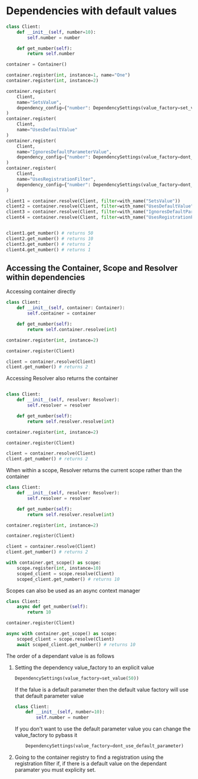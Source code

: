 # Dependencies with default values

```python
class Client:
    def __init__(self, number=10):
        self.number = number

    def get_number(self):
        return self.number

container = Container()

container.register(int, instance=1, name="One")
container.register(int, instance=2)

container.register(
    Client,
    name="SetsValue",
    dependency_config={"number": DependencySettings(value_factory=set_value(50))}
)
container.register(
    Client,
    name="UsesDefaultValue"
)
container.register(
    Client,
    name="IgnoresDefaultParameterValue",
    dependency_config={"number": DependencySettings(value_factory=dont_use_default_parameter)}
)
container.register(
    Client,
    name="UsesRegistrationFilter",
    dependency_config={"number": DependencySettings(value_factory=dont_use_default_parameter, filter=with_name("One"))}
)

client1 = container.resolve(Client, filter=with_name("SetsValue"))
client2 = container.resolve(Client, filter=with_name("UsesDefaultValue"))
client3 = container.resolve(Client, filter=with_name("IgnoresDefaultParameterValue"))
client4 = container.resolve(Client, filter=with_name("UsesRegistrationFilter"))


client1.get_number() # returns 50
client2.get_number() # returns 10
client3.get_number() # returns 2
client4.get_number() # returns 1
```

## Accessing the Container, Scope and Resolver within dependencies

Accessing container directly

```python
class Client:
    def __init__(self, container: Container):
        self.container = container

    def get_number(self):
        return self.container.resolve(int)

container.register(int, instance=2)

container.register(Client)

client = container.resolve(Client)
client.get_number() # returns 2
```

Accessing Resolver also returns the container

```python

class Client:
    def __init__(self, resolver: Resolver):
        self.resolver = resolver

    def get_number(self):
        return self.resolver.resolve(int)

container.register(int, instance=2)

container.register(Client)

client = container.resolve(Client)
client.get_number() # returns 2
```

When within a scope, Resolver returns the current scope rather than the container

```python
class Client:
    def __init__(self, resolver: Resolver):
        self.resolver = resolver

    def get_number(self):
        return self.resolver.resolve(int)

container.register(int, instance=2)

container.register(Client)

client = container.resolve(Client)
client.get_number() # returns 2

with container.get_scope() as scope:
    scope.register(int, instance=10)
    scoped_client = scope.resolve(Client)
    scoped_client.get_number() # returns 10
```

Scopes can also be used as an async context manager

```python
class Client:
    async def get_number(self):
        return 10

container.register(Client)

async with container.get_scope() as scope:
    scoped_client = scope.resolve(Client)
    await scoped_client.get_number() # returns 10
```


The order of a dependant value is as follows
1. Setting the dependency value_factory to an explicit value
    ```python
    DependencySettings(value_factory=set_value(50))
    ```
    If the falue is a default parameter then the default value factory will use that default parameter value
    ```python
    class Client:
        def __init__(self, number=10):
            self.number = number
    ```
    If you don't want to use the default parameter value you can change the value_factory to pybass it
    ```python
        DependencySettings(value_factory=dont_use_default_parameter)
    ```
2. Going to the container registry to find a registration using the registration filter if, if there is a default value on the dependant paramater you must explicity set.
